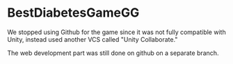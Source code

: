 # BestDiabetesGameGG

We stopped using Github for the game since it was not fully compatible with Unity,
instead used another VCS called "Unity Collaborate."

The web development part was still done on github on a separate branch.